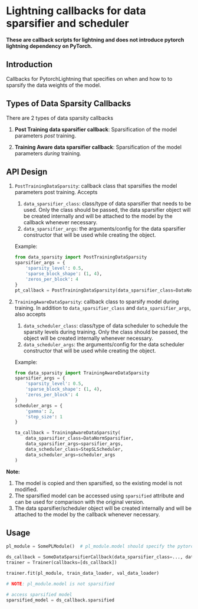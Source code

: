 # Lightning callbacks for data sparsifier and scheduler

**These are callback scripts for lightning and does not introduce pytorch lightning dependency on PyTorch.**

## Introduction
Callbacks for PytorchLightning that specifies on when and how to to sparsify the data weights of the model.

## Types of Data Sparsity Callbacks
There are 2 types of data sparsity callbacks
1. **Post Training data sparsifier callback**: Sparsification of the model parameters *post* training.

2. **Training Aware data sparsifier callback**: Sparsification of the model parameters *during* training.

## API Design
1. `PostTrainingDataSparsity`: callback class that sparsifies the model parameters post training. Accepts
    1.  `data_sparsifier_class`: class/type of data sparsifier that needs to be used. Only the class should be passed, the data sparsifier object
    will be created internally and will be attached to the model by the callback whenever necessary.
    2. `data_sparsifier_args`: the arguments/config for the data sparsifier constructor that will be used while creating the object.

    Example:
    ```py
    from data_sparsity import PostTrainingDataSparsity
    sparsifier_args = {
        'sparsity_level': 0.5,
        'sparse_block_shape': (1, 4),
        'zeros_per_block': 4
    }
    pt_callback = PostTrainingDataSparsity(data_sparsifier_class=DataNormSparsifier, data_sparsifier_args=sparsifier_args)
    ```

2. `TrainingAwareDataSparsity`: callback class to sparsify model during training. In addition to `data_sparsifier_class` and `data_sparsifier_args`,
    also accepts
    1. `data_scheduler_class`: class/type of data scheduler to schedule the sparsity levels during training. Only the class should be passed, the object
    will be created internally whenever necessary.
    2. `data_scheduler_args`: the arguments/config for the data scheduler constructor that will be used while creating the object.

    Example:

    ```py
    from data_sparsity import TrainingAwareDataSparsity
    sparsifier_args = {
        'sparsity_level': 0.5,
        'sparse_block_shape': (1, 4),
        'zeros_per_block': 4
    }
    scheduler_args = {
        'gamma': 2,
        'step_size': 1
    }

    ta_callback = TrainingAwareDataSparsity(
        data_sparsifier_class=DataNormSparsifier,
        data_sparsifier_args=sparsifier_args,
        data_scheduler_class=StepSLScheduler,
        data_scheduler_args=scheduler_args
    )
    ```

**Note:**
1. The model is copied and then sparsified, so the existing model is not modified.
2. The sparsified model can be accessed using `sparsified` attribute and can be used for comparison with the original version.
3. The data sparsifier/scheduler object will be created internally and will be attached to the model by the callback whenever necessary.

## Usage
```py
pl_module = SomePLModule()  # pl_module.model should specify the pytorch model

ds_callback = SomeDataSparsifierCallback(data_sparsifier_class=..., data_sparsifier_args=..., ...)  # add scheduler if TrainingAwareDataSparsifier
trainer = Trainer(callbacks=[ds_callback])

trainer.fit(pl_module, train_data_loader, val_data_loader)

# NOTE: pl_module.model is not sparsified

# access sparsified model
sparsified_model = ds_callback.sparsified
```
